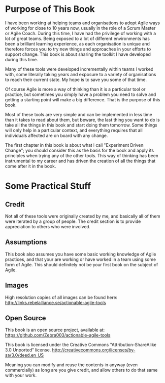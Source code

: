# Purpose of This Book

I have been working at helping teams and organisations to adopt Agile ways of working for close to 10 years now, usually in the role of a Scrum Master or Agile Coach. During this time, I have had the privilege of working with a lot of great teams. Being exposed to a lot of different environments has been a brilliant learning experience, as each organisation is unique and therefore forces you to try new things and approaches in your efforts to support change. This book is about sharing the toolkit I have developed during this time.

Many of these tools were developed incrementally within teams I worked with, some literally taking years and exposure to a variety of organisations to reach their current state. My hope is to save you some of that time.

Of course Agile is more a way of thinking than it is a particular tool or practice, but sometimes you simply have a problem you need to solve and getting a starting point will make a big difference. That is the purpose of this book.

Most of these tools are very simple and can be implemented in less time than it takes to read about them, but beware, the last thing you want to do is take all the things in this book and start doing them tomorrow. Some things will only help in a particular context, and everything requires that all individuals affected are on board with any change.

The first chapter in this book is about what I call "Experiment Driven Change"; you should consider this as the basis for the book and apply its principles when trying any of the other tools. This way of thinking has been instrumental to my career and has driven the creation of all the things that come after it in the book.

# Some Practical Stuff

## Credit
Not all of these tools were originally created by me, and basically all of them were iterated by a group of people. The credit section is to provide appreciation to others who were involved.

## Assumptions
This book also assumes you have some basic working knowledge of Agile practices, and that your are working or have worked in a team using some form of Agile. This should definitely not be your first book on the subject of Agile.

## Images
High resolution copies of all images can be found here: <http://links.rebelalliance.se/actionable-agile-tools>

## Open Source
This book is an open source project, available at: <https://github.com/Zebra003/actionable-agile-tools>

This book is licensed under the Creative Commons "Attribution-ShareAlike 3.0 Unported" license. <http://creativecommons.org/licenses/by-sa/3.0/deed.en_US>

Meaning you can modify and reuse the contents in anyway (even commercially) as long are you give credit, and allow others to do that same with your work.
